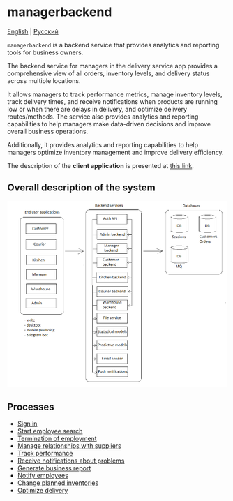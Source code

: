 # managerbackend

[English](managerbackend.md) | [Русский](managerbackend.ru.md)

`managerbackend` is a backend service that provides analytics and reporting tools for business owners.

The backend service for managers in the delivery service app provides a comprehensive view of all orders, inventory levels, and delivery status across multiple locations. 

It allows managers to track performance metrics, manage inventory levels, track delivery times, and receive notifications when products are running low or when there are delays in delivery, and optimize delivery routes/methods. 
The service also provides analytics and reporting capabilities to help managers make data-driven decisions and improve overall business operations.

Additionally, it provides analytics and reporting capabilities to help managers optimize inventory management and improve delivery efficiency.

The description of the **client application** is presented at [this link](../frontend/managerclient.md).

## Overall description of the system 

![system_overall](../img/system_overall.png)

## Processes 

- [Sign in](../processes/auth/signin.md)
- [Start employee search](../processes/manager/startemployeesearch.md)
- [Termination of employment](../processes/manager/terminationofemployment.md)
- [Manage relationships with suppliers](../processes/manager/supplierrelationships.md)
- [Track performance](../processes/manager/trackperformance.md)
- [Receive notifications about problems](../processes/manager/notificationsaboutproblems.md)
- [Generate business report](../processes/manager/businessreport.md)
- [Notify employees](../processes/manager/notifyemployees.md)
- [Change planned inventories](../processes/manager/inventorylevels.md)
- [Optimize delivery](../processes/manager/optimizedelivery.md)
